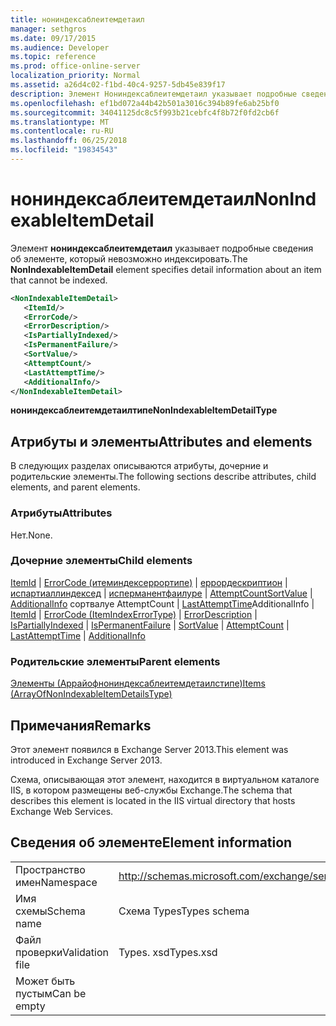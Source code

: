 ```yaml
---
title: нониндексаблеитемдетаил
manager: sethgros
ms.date: 09/17/2015
ms.audience: Developer
ms.topic: reference
ms.prod: office-online-server
localization_priority: Normal
ms.assetid: a26d4c02-f1bd-40c4-9257-5db45e839f17
description: Элемент Нониндексаблеитемдетаил указывает подробные сведения об элементе, который невозможно индексировать.
ms.openlocfilehash: ef1bd072a44b42b501a3016c394b89fe6ab25bf0
ms.sourcegitcommit: 34041125dc8c5f993b21cebfc4f8b72f0fd2cb6f
ms.translationtype: MT
ms.contentlocale: ru-RU
ms.lasthandoff: 06/25/2018
ms.locfileid: "19834543"
---
```

# <a name="nonindexableitemdetail"></a><span data-ttu-id="2632e-103">нониндексаблеитемдетаил</span><span class="sxs-lookup"><span data-stu-id="2632e-103">NonIndexableItemDetail</span></span>

<span data-ttu-id="2632e-104">Элемент **нониндексаблеитемдетаил** указывает подробные сведения об элементе, который невозможно индексировать.</span><span class="sxs-lookup"><span data-stu-id="2632e-104">The **NonIndexableItemDetail** element specifies detail information about an item that cannot be indexed.</span></span> 
  
```XML
<NonIndexableItemDetail>
   <ItemId/>
   <ErrorCode/>
   <ErrorDescription/>
   <IsPartiallyIndexed/>
   <IsPermanentFailure/>
   <SortValue/>
   <AttemptCount/>
   <LastAttemptTime/>
   <AdditionalInfo/>
</NonIndexableItemDetail>
```

 <span data-ttu-id="2632e-105">**нониндексаблеитемдетаилтипе**</span><span class="sxs-lookup"><span data-stu-id="2632e-105">**NonIndexableItemDetailType**</span></span>
## <a name="attributes-and-elements"></a><span data-ttu-id="2632e-106">Атрибуты и элементы</span><span class="sxs-lookup"><span data-stu-id="2632e-106">Attributes and elements</span></span>

<span data-ttu-id="2632e-107">В следующих разделах описываются атрибуты, дочерние и родительские элементы.</span><span class="sxs-lookup"><span data-stu-id="2632e-107">The following sections describe attributes, child elements, and parent elements.</span></span>
  
### <a name="attributes"></a><span data-ttu-id="2632e-108">Атрибуты</span><span class="sxs-lookup"><span data-stu-id="2632e-108">Attributes</span></span>

<span data-ttu-id="2632e-109">Нет.</span><span class="sxs-lookup"><span data-stu-id="2632e-109">None.</span></span>
  
### <a name="child-elements"></a><span data-ttu-id="2632e-110">Дочерние элементы</span><span class="sxs-lookup"><span data-stu-id="2632e-110">Child elements</span></span>

<span data-ttu-id="2632e-111">[ItemId](itemid.md) | [ErrorCode (итеминдексеррортипе)](errorcode-itemindexerrortype.md) | [еррордескриптион](errordescription.md) | [испартиаллиндексед](ispartiallyindexed.md) | [исперманентфаилуре](ispermanentfailure.md) | [AttemptCount](attemptcount.md)[SortValue](sortvalue.md) | [AdditionalInfo](additionalinfo.md) сортвалуе AttemptCount | [LastAttemptTime](lastattempttime.md)AdditionalInfo | </span><span class="sxs-lookup"><span data-stu-id="2632e-111">[ItemId](itemid.md) | [ErrorCode (ItemIndexErrorType)](errorcode-itemindexerrortype.md) | [ErrorDescription](errordescription.md) | [IsPartiallyIndexed](ispartiallyindexed.md) | [IsPermanentFailure](ispermanentfailure.md) | [SortValue](sortvalue.md) | [AttemptCount](attemptcount.md) | [LastAttemptTime](lastattempttime.md) | [AdditionalInfo](additionalinfo.md)</span></span>
  
### <a name="parent-elements"></a><span data-ttu-id="2632e-112">Родительские элементы</span><span class="sxs-lookup"><span data-stu-id="2632e-112">Parent elements</span></span>

[<span data-ttu-id="2632e-113">Элементы (Аррайофнониндексаблеитемдетаилстипе)</span><span class="sxs-lookup"><span data-stu-id="2632e-113">Items (ArrayOfNonIndexableItemDetailsType)</span></span>](items-arrayofnonindexableitemdetailstype.md)
  
## <a name="remarks"></a><span data-ttu-id="2632e-114">Примечания</span><span class="sxs-lookup"><span data-stu-id="2632e-114">Remarks</span></span>

<span data-ttu-id="2632e-115">Этот элемент появился в Exchange Server 2013.</span><span class="sxs-lookup"><span data-stu-id="2632e-115">This element was introduced in Exchange Server 2013.</span></span>
  
<span data-ttu-id="2632e-116">Схема, описывающая этот элемент, находится в виртуальном каталоге IIS, в котором размещены веб-службы Exchange.</span><span class="sxs-lookup"><span data-stu-id="2632e-116">The schema that describes this element is located in the IIS virtual directory that hosts Exchange Web Services.</span></span>
  
## <a name="element-information"></a><span data-ttu-id="2632e-117">Сведения об элементе</span><span class="sxs-lookup"><span data-stu-id="2632e-117">Element information</span></span>

|||
|:-----|:-----|
|<span data-ttu-id="2632e-118">Пространство имен</span><span class="sxs-lookup"><span data-stu-id="2632e-118">Namespace</span></span>  <br/> |http://schemas.microsoft.com/exchange/services/2006/types  <br/> |
|<span data-ttu-id="2632e-119">Имя схемы</span><span class="sxs-lookup"><span data-stu-id="2632e-119">Schema name</span></span>  <br/> |<span data-ttu-id="2632e-120">Схема Types</span><span class="sxs-lookup"><span data-stu-id="2632e-120">Types schema</span></span>  <br/> |
|<span data-ttu-id="2632e-121">Файл проверки</span><span class="sxs-lookup"><span data-stu-id="2632e-121">Validation file</span></span>  <br/> |<span data-ttu-id="2632e-122">Types. xsd</span><span class="sxs-lookup"><span data-stu-id="2632e-122">Types.xsd</span></span>  <br/> |
|<span data-ttu-id="2632e-123">Может быть пустым</span><span class="sxs-lookup"><span data-stu-id="2632e-123">Can be empty</span></span>  <br/> ||
   

